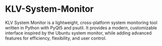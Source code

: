 # KLV-System-Monitor
KLV System Monitor is a lightweight, cross-platform system monitoring tool written in Python with PyQt5 and psutil. It provides a modern, customizable interface inspired by the Ubuntu system monitor, while adding advanced features for efficiency, flexibility, and user control.
